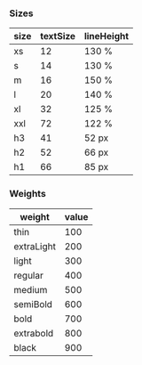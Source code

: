 ### Sizes

| size | textSize | lineHeight |
| ---- | -------- | ---------- |
| xs   | 12       | 130 %      |
| s    | 14       | 130 %      |
| m    | 16       | 150 %      |
| l    | 20       | 140 %      |
| xl   | 32       | 125 %      |
| xxl  | 72       | 122 %      |
| h3   | 41       | 52 px      |
| h2   | 52       | 66 px      |
| h1   | 66       | 85 px      |

### Weights

| weight     | value |
| ---------- | ----- |
| thin       | 100   |
| extraLight | 200   |
| light      | 300   |
| regular    | 400   |
| medium     | 500   |
| semiBold   | 600   |
| bold       | 700   |
| extrabold  | 800   |
| black      | 900   |
